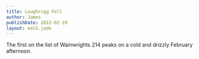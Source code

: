 ```yaml
---
title: Loughrigg Fell
author: James
publishDate: 2012-02-19
layout: walk.jade
---
```


The first on the list of Wainwrights 214 peaks on a cold and drizzly February afternoon.

